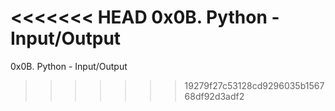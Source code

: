 <<<<<<< HEAD
0x0B. Python - Input/Output
=======
 0x0B. Python - Input/Output 
>>>>>>> 19279f27c53128cd9296035b156768df92d3adf2
